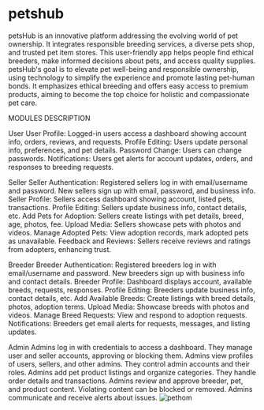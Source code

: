 # petshub
petsHub is an innovative platform addressing the evolving world of pet ownership. It integrates responsible breeding services, a diverse pets shop, and trusted pet item stores. This user-friendly app helps people find ethical breeders, make informed decisions about pets, and access quality supplies. petsHub's goal is to elevate pet well-being and responsible ownership, using technology to simplify the experience and promote lasting pet-human bonds. It emphasizes ethical breeding and offers easy access to premium products, aiming to become the top choice for holistic and compassionate pet care.


MODULES DESCRIPTION


User User Profile: Logged-in users access a dashboard showing account info, orders, reviews, and requests. Profile Editing: Users update personal info, preferences, and pet details. Password Change: Users can change passwords. Notifications: Users get alerts for account updates, orders, and responses to breeding requests.


Seller Seller Authentication: Registered sellers log in with email/username and password. New sellers sign up with email, password, and business info. Seller Profile: Sellers access dashboard showing account, listed pets, transactions. Profile Editing: Sellers update business info, contact details, etc. Add Pets for Adoption: Sellers create listings with pet details, breed, age, photos, fee. Upload Media: Sellers showcase pets with photos and videos. Manage Adopted Pets: View adoption records, mark adopted pets as unavailable. Feedback and Reviews: Sellers receive reviews and ratings from adopters, enhancing trust.


Breeder Breeder Authentication: Registered breeders log in with email/username and password. New breeders sign up with business info and contact details. Breeder Profile: Dashboard displays account, available breeds, requests, responses. Profile Editing: Breeders update business info, contact details, etc. Add Available Breeds: Create listings with breed details, photos, adoption terms. Upload Media: Showcase breeds with photos and videos. Manage Breed Requests: View and respond to adoption requests. Notifications: Breeders get email alerts for requests, messages, and listing updates.

Admin Admins log in with credentials to access a dashboard. They manage user and seller accounts, approving or blocking them. Admins view profiles of users, sellers, and other admins. They control admin accounts and their roles. Admins add pet product listings and organize categories. They handle order details and transactions. Admins review and approve breeder, pet, and product content. Violating content can be blocked or removed. Admins communicate and receive alerts about issues.
![pethom](https://github.com/gailinsidharth/pethub/assets/79043644/1ad9757c-8451-432c-b8b2-1728086a9fe8)
